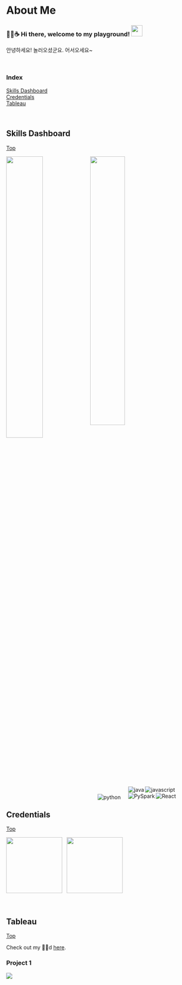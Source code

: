 # <span id="top">About Me</span>
  
### 🐍🐭☕ Hi there, welcome to my playground! <img src="https://github.com/vonAltmann/vonAltmann/blob/main/images/cliply_waving_hand.gif" width=30 />
안녕하세요! 놀러오셨군요. 어서오세요~   

<br>

### Index
[Skills Dashboard](#Dashboard)  
[Credentials](#Credentials)  
[Tableau](#Tableau)

<br>

## <span id="Dashboard">Skills Dashboard</span>

[Top](#top)

<img align='left' width="44%" src="https://github-readme-stats.vercel.app/api?username=vonAltmann&show_icons=true&theme=dark&title_color=e3e3e3&text_color=ffffff&bg_color=DEG,0a0c10,0e4429,006d32" />
<img align='center' width="43%" src="https://github-readme-stats.vercel.app/api/top-langs/?username=vonAltmann&layout=compact&hide=jupyter notebook" />

<img align="left" style="margin: 20px;" alt="python" src="https://img.shields.io/badge/python-3670A0?style=for-the-badge&logo=python&logoColor=ffdd54" /> <img align="left" alt="java" src="https://img.shields.io/badge/java-%23ED8B00.svg?style=for-the-badge&logo=java&logoColor=white"/> <img align="left" alt="javascript" src="https://img.shields.io/badge/javascript-%23323330.svg?style=for-the-badge&logo=javascript&logoColor=%23F7DF1E" /> <img align="left" alt="PySpark" src="https://img.shields.io/badge/Apache%20Spark-ffffff?logo=apachespark&style=for-the-badge&logoColor=" /> <img align="left" alt="React" src="https://img.shields.io/badge/react-61DAFB?logo=react&style=for-the-badge&logoColor=0C2451" />

<br>
<br>

## <span id="Credentials">Credentials</span>

[Top](#top)

<img src="https://github.com/vonAltmann/2022-AWS/blob/main/images/AWS%20CCP.png" width=150 /> &nbsp; <img src="https://github.com/vonAltmann/vonAltmann/blob/main/images/AWS-CDA_underway.gif" width=150 />

<br>

## <span id="Tableau">Tableau</span>

[Top](#top)

Check out my 💨🐗d [here](https://public.tableau.com/app/profile/gloriasglory).

### Project 1

<a href="https://public.tableau.com/app/profile/gloriasglory/viz/Tutorial03-Covid19DesignExperiment/WorldCovidDashboard" target="_blank"><img src="https://github.com/vonAltmann/vonAltmann/blob/main/images/Tableau03.png" /></a>





